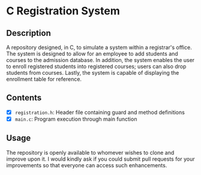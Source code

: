 # C Registration System

## Description

A repository designed, in C, to simulate a system within a registrar's office. The system is designed to allow for an employee to add students and courses to the admission database. In addition, the system enables the user to enroll registered students into registered courses; users can also drop students from courses. Lastly, the system is capable of displaying the enrollment table for reference.

## Contents

- [x] `registration.h`: Header file containing guard and method definitions
- [x] `main.c`: Program execution through main function

## Usage

The repository is openly available to whomever wishes to clone and improve upon it. I would kindly ask if you could submit pull requests for your improvements so that everyone can access such enhancements.
